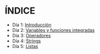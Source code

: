 # ÍNDICE 
 - Día 1: [Introducción](https://github.com/diegogonzalez7/30diastutorial/tree/master/dia1)
 - Día 2: [Variables y funciones integradas](https://github.com/diegogonzalez7/30diastutorial/tree/master/dia2)
 - Día 3: [Operadores](https://github.com/diegogonzalez7/30diastutorial/tree/master/dia3)
 - Día 4: [Strings](https://github.com/diegogonzalez7/30diastutorial/tree/master/dia4)
 - Día 5: [Listas](https://github.com/diegogonzalez7/30diastutorial/tree/master/dia5)